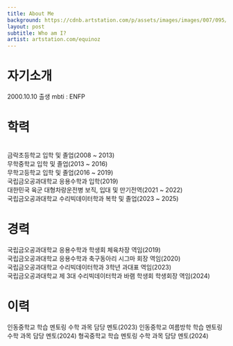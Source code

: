 ```yaml
---
title: About Me
background: https://cdnb.artstation.com/p/assets/images/images/007/095/957/large/mark-chang-lab3.jpg
layout: post
subtitle: Who am I?
artist: artstation.com/equinoz
---
```

# 자기소개
2000.10.10 출생
mbti : ENFP

# 학력
<br> 금락초등학교 입학 및 졸업(2008 ~ 2013)
<br/> 무학중학교 입학 및 졸업(2013 ~ 2016)
<br/> 무학고등학교 입학 및 졸업(2016 ~ 2019)
<br/> 국립금오공과대학교 응용수학과 입학(2019)
<br/> 대한민국 육군 대형차랑운전병 보직, 입대 및 만기전역(2021 ~ 2022) 
<br/> 국립금오공과대학교 수리빅데이터학과 복학 및 졸업(2023 ~ 2025)

# 경력
국립금오공과대학교 응용수학과 학생회 체육차장 역임(2019)
<br/> 국립금오공과대학교 응용수학과 축구동아리 시그마 회장 역임(2020)
<br/> 국립금오공과대학교 수리빅데이터학과 3학년 과대표 역임(2023)
<br/> 국립금오공과대학교 제 3대 수리빅데이터학과 바램 학생회 학생회장 역임(2024)

# 이력
인동중학교 학습 멘토링 수학 과목 담당 멘토(2023)
인동중학교 여름방학 학습 멘토링 수학 과목 담당 멘토(2024)
형곡중학교 학습 멘토링 수학 과목 담당 멘토(2024)

